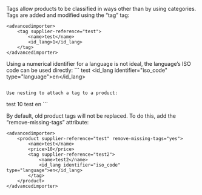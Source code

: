 ﻿Tags allow products to be classified in ways other than by using categories. Tags are added and modified using the “tag” tag: 
```
<advancedimporter>
    <tag supplier-reference="test">
        <name>test</name>
        <id_lang>1</id_lang>
    </tag>
</advancedimporter>
```

Using a numerical identifier for a language is not ideal, the language’s ISO code can be used directly: ```
<advancedimporter>
    <tag supplier-reference="test">
        <name>test</name>
        <id_lang identifier="iso_code" type="language">en</id_lang>
    </tag>
</advancedimporter>
```

Use nesting to attach a tag to a product: 
```
<advancedimporter>
    <product supplier-reference="test">
        <name>test</name>
        <price>10</price>
        <tag supplier-reference="test">
            <name>test</name>
            <id_lang identifier="iso_code" type="language">en</id_lang>
        </tag>
    </product>
</advancedimporter>
```

By default, old product tags will not be replaced. To do this, add the “remove-missing-tags” attribute:
```
<advancedimporter>
    <product supplier-reference="test" remove-missing-tags="yes">
        <name>test</name>
        <price>10</price>
        <tag supplier-reference="test2">
            <name>test2</name>
            <id_lang identifier="iso_code" type="language">en</id_lang>
        </tag>
    </product>
</advancedimporter>
```

